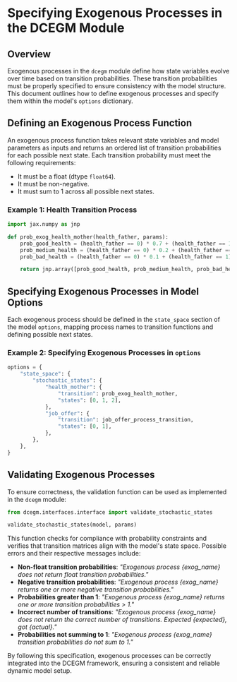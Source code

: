 # Specifying Exogenous Processes in the DCEGM Module


## Overview

Exogenous processes in the ```dcegm``` module define how state variables evolve over time based on transition probabilities. These transition probabilities must be properly specified to ensure consistency with the model structure. This document outlines how to define exogenous processes and specify them within the model's ```options``` dictionary.

## Defining an Exogenous Process Function

An exogenous process function takes relevant state variables and model parameters as inputs and returns an ordered list of transition probabilities for each possible next state. Each transition probability must meet the following requirements:

- It must be a float (dtype `float64`).
- It must be non-negative.
- It must sum to 1 across all possible next states.

### Example 1: Health Transition Process

```python
import jax.numpy as jnp

def prob_exog_health_mother(health_father, params):
    prob_good_health = (health_father == 0) * 0.7 + (health_father == 1) * 0.3
    prob_medium_health = (health_father == 0) * 0.2 + (health_father == 1) * 0.5
    prob_bad_health = (health_father == 0) * 0.1 + (health_father == 1) * 0.2

    return jnp.array([prob_good_health, prob_medium_health, prob_bad_health])
```

## Specifying Exogenous Processes in Model Options

Each exogenous process should be defined in the `state_space` section of the model ```options```, mapping process names to transition functions and defining possible next states.

### Example 2: Specifying Exogenous Processes in `options`

```python
options = {
    "state_space": {
        "stochastic_states": {
            "health_mother": {
                "transition": prob_exog_health_mother,
                "states": [0, 1, 2],
            },
            "job_offer": {
                "transition": job_offer_process_transition,
                "states": [0, 1],
            },
        },
    },
}
```

## Validating Exogenous Processes

To ensure correctness, the validation function can be used as implemented in the ```dcegm``` module:

```python
from dcegm.interfaces.interface import validate_stochastic_states

validate_stochastic_states(model, params)
```

This function checks for compliance with probability constraints and verifies that transition matrices align with the model's state space. Possible errors and their respective messages include:

- **Non-float transition probabilities**: *"Exogenous process {exog_name} does not return float transition probabilities."*
- **Negative transition probabilities**: *"Exogenous process {exog_name} returns one or more negative transition probabilities."*
- **Probabilities greater than 1**: *"Exogenous process {exog_name} returns one or more transition probabilities > 1."*
- **Incorrect number of transitions**: *"Exogenous process {exog_name} does not return the correct number of transitions. Expected {expected}, got {actual}."*
- **Probabilities not summing to 1**: *"Exogenous process {exog_name} transition probabilities do not sum to 1."*

By following this specification, exogenous processes can be correctly integrated into the DCEGM framework, ensuring a consistent and reliable dynamic model setup.
